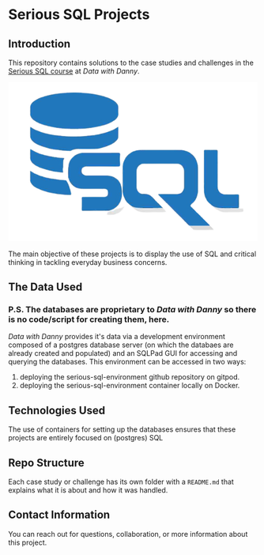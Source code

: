 # Serious SQL Projects

## Introduction

This repository contains solutions to the case studies and challenges in the [Serious SQL course](https://www.datawithdanny.com/courses/serious-sql) at *Data with Danny*.

![SQL](sql_logo.png)

The main objective of these projects is to display the use of SQL and critical thinking in tackling everyday business concerns.

## The Data Used

### P.S. The databases are proprietary to *Data with Danny* so there is no code/script for creating them, here.
 
 *Data with Danny* provides it's data via a development environment composed of a postgres database server (on which the databaes are already created and populated) and an SQLPad GUI for accessing and querying the databases. This environment can be accessed in two ways:
 1. deploying the serious-sql-environment github repository on gitpod.
 2. deploying the serious-sql-environment container locally on Docker.

## Technologies Used
The use of containers for setting up the databases ensures that these projects are entirely focused on (postgres) SQL


## Repo Structure
Each case study or challenge has its own folder with a `README.md` that explains what it is about and how it was handled.

## Contact Information
You can reach out for questions, collaboration, or more information about this project.
